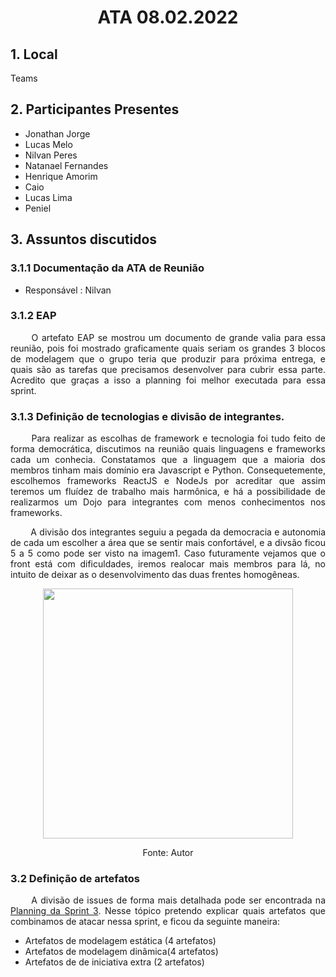 # <center> ATA 08.02.2022

## 1. Local
Teams

## 2. Participantes Presentes
- Jonathan Jorge
- Lucas Melo
- Nilvan Peres
- Natanael Fernandes
- Henrique Amorim
- Caio
- Lucas Lima
- Peniel

## 3. Assuntos discutidos
### 3.1.1 Documentação da ATA de Reunião
* Responsável : Nilvan

### 3.1.2 EAP

<p align="justify">&emsp;&emsp;
    O artefato EAP se mostrou um documento de grande valia para essa reunião, pois foi mostrado graficamente quais seriam os grandes 3 blocos de modelagem que o grupo teria que produzir para próxima entrega, e quais são as tarefas que precisamos desenvolver para cubrir essa parte. Acredito que graças a isso a planning foi melhor executada para essa sprint.
</p>

### 3.1.3 Definição de tecnologias e divisão de integrantes.

<p align="justify">&emsp;&emsp;
    Para realizar as escolhas de framework e tecnologia foi tudo feito de forma democrática, discutimos na reunião quais linguagens e frameworks cada um conhecia. Constatamos que a linguagem que a maioria dos membros tinham mais domínio era Javascript e Python. Consequetemente, escolhemos frameworks ReactJS e NodeJs por acreditar que assim teremos um fluídez de trabalho mais harmônica, e há a possibilidade de realizarmos um Dojo para integrantes com menos conhecimentos nos frameworks.
</p>
<p align="justify">&emsp;&emsp;
    A divisão dos integrantes seguiu a pegada da democracia e autonomia de cada um escolher a área que se sentir mais confortável, e a divsão ficou 5 a 5 como pode ser visto na imagem1. Caso futuramente vejamos que o front está com dificuldades, iremos realocar mais membros para lá, no intuito de deixar as o desenvolvimento das duas frentes homogêneas.
</p>
 <p style="text-align: center"><img src="https://i.ibb.co/vQ79d7w/Screenshot-from-2022-02-12-09-19-00.png" width="400px"></p><p style="text-align: center">Fonte: Autor</p>

### 3.2 Definição de artefatos
<p align="justify">&emsp;&emsp;
  A divisão de issues de forma mais detalhada pode ser encontrada na <a href="../../Sprints/sprint03/Planning03">Planning da Sprint 3</a>. Nesse tópico pretendo explicar quais artefatos que combinamos de atacar nessa sprint, e ficou da seguinte maneira: 
    <ul>
      <li>Artefatos de modelagem estática (4 artefatos)</li>
      <li>Artefatos de modelagem dinâmica(4 artefatos)</li>
      <li>Artefatos de de iniciativa extra (2 artefatos)</li>
    </ul>
</p>
